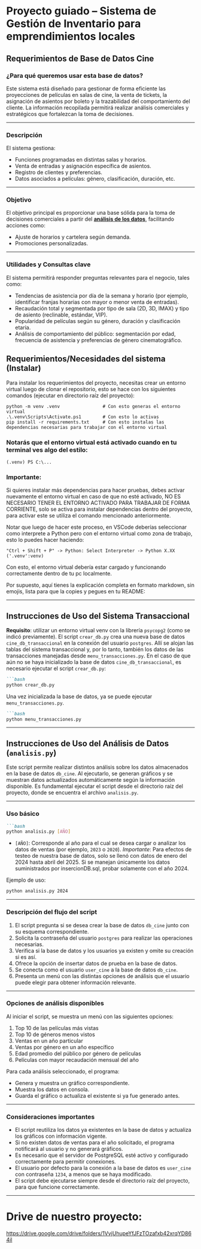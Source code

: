 # Proyecto guiado – Sistema de Gestión de Inventario para emprendimientos locales

## Requerimientos de Base de Datos Cine

### ¿Para qué queremos usar esta base de datos?

Este sistema está diseñado para gestionar de forma eficiente las proyecciones de películas en salas de cine, la venta de tickets, la asignación de asientos por boleto y la trazabilidad del comportamiento del cliente. La información recopilada permitirá realizar análisis comerciales y estratégicos que fortalezcan la toma de decisiones.

---

### Descripción

El sistema gestiona:

- Funciones programadas en distintas salas y horarios.
- Venta de entradas y asignación específica de asientos.
- Registro de clientes y preferencias.
- Datos asociados a películas: género, clasificación, duración, etc.

---

### Objetivo

El objetivo principal es proporcionar una base sólida para la toma de decisiones comerciales a partir del <u>**análisis de los datos**</u>, facilitando acciones como:

- Ajuste de horarios y cartelera según demanda.
- Promociones personalizadas.

---

### Utilidades y Consultas clave

El sistema permitirá responder preguntas relevantes para el negocio, tales como:

- Tendencias de asistencia por día de la semana y horario (por ejemplo, identificar franjas horarias con mayor o menor venta de entradas).
- Recaudación total y segmentada por tipo de sala (2D, 3D, IMAX) y tipo de asiento (reclinable, estándar, VIP).
- Popularidad de películas según su género, duración y clasificación etaria.
- Análisis de comportamiento del público: segmentación por edad, frecuencia de asistencia y preferencias de género cinematográfico.

## Requerimientos/Necesidades del sistema (Instalar)

Para instalar los requerimientos del proyecto, necesitas crear un entorno virtual luego de clonar el repositorio, esto se hace con los siguientes comandos (ejecutar en directorio raíz del proyecto):

```
python -m venv .venv                # Con esto generas el entorno virtual
.\.venv\Scripts\Activate.ps1        # Con esto lo activas
pip install -r requirements.txt     # Con esto instalas las dependencias necesarias para trabajar con el entorno virtual
```

### Notarás que el entorno virtual está activado cuando en tu terminal ves algo del estilo:

```
(.venv) PS C:\...
```

### Importante:
Si quieres instalar más dependencias para hacer pruebas, debes activar nuevamente el entorno virtual en caso de que no esté activado, NO ES NECESARIO TENER EL ENTORNO ACTIVADO PARA TRABAJAR DE FORMA CORRIENTE, solo se activa para instalar dependencias dentro del proyecto, para activar este se utiliza el comando mencionado anteriormente.

Notar que luego de hacer este proceso, en VSCode deberías seleccionar como interprete a Python pero con el entorno virtual como zona de trabajo, esto lo puedes hacer haciendo:

```
"Ctrl + Shift + P" -> Python: Select Interpreter -> Python X.XX ('.venv':venv)
```

Con esto, el entorno virtual debería estar cargado y funcionando correctamente dentro de tu pc localmente.

Por supuesto, aquí tienes la explicación completa en formato markdown, sin emojis, lista para que la copies y pegues en tu README:

---

## Instrucciones de Uso del Sistema Transaccional

**Requisito**: utilizar un entorno virtual venv con la librería `psycopg2` (como se indicó previamente).
El script `crear_db.py` crea una nueva base de datos `cine_db_transaccional` en la conexión del usuario `postgres`.
Allí se alojan las tablas del sistema transaccional y, por lo tanto, también los datos de las transacciones manejadas desde `menu_transacciones.py`.
En el caso de que aún no se haya inicializado la base de datos `cine_db_transaccional`, es necesario ejecutar el script `crear_db.py`:

````markdown
```bash
python crear_db.py
````

Una vez inicializada la base de datos, ya se puede ejecutar `menu_transacciones.py`.

````markdown
```bash
python menu_transacciones.py
````


---


## Instrucciones de Uso del Análisis de Datos (`analisis.py`)

Este script permite realizar distintos análisis sobre los datos almacenados en la base de datos `db_cine`.
Al ejecutarlo, se generan gráficos y se muestran datos actualizados automáticamente según la información disponible.
Es fundamental ejecutar el script desde el directorio raíz del proyecto, donde se encuentra el archivo `analisis.py`.

---

### Uso básico
````markdown
```bash
python analisis.py [AÑO]
````

* `[AÑO]`: Corresponde al año para el cual se desea cargar o analizar los datos de ventas (por ejemplo, `2023` o `2020`).
*Importante*: Para efectos de testeo de nuestra base de datos, solo se llenó con datos de enero del 2024 hasta abril del 2025. Si se manejan únicamente los datos suministrados por insercionDB.sql, probar solamente con el año 2024.

Ejemplo de uso:

```bash
python analisis.py 2024
```

---

### Descripción del flujo del script

1. El script pregunta si se desea crear la base de datos `db_cine` junto con su esquema correspondiente.
2. Solicita la contraseña del usuario `postgres` para realizar las operaciones necesarias.
3. Verifica si la base de datos y los usuarios ya existen y omite su creación si es así.
4. Ofrece la opción de insertar datos de prueba en la base de datos.
5. Se conecta como el usuario `user_cine` a la base de datos `db_cine`.
6. Presenta un menú con las distintas opciones de análisis que el usuario puede elegir para obtener información relevante.

---

### Opciones de análisis disponibles

Al iniciar el script, se muestra un menú con las siguientes opciones:

1. Top 10 de las películas más vistas
2. Top 10 de géneros menos vistos
3. Ventas en un año particular
4. Ventas por género en un año específico
5. Edad promedio del público por género de películas
6. Películas con mayor recaudación mensual del año

Para cada análisis seleccionado, el programa:

* Genera y muestra un gráfico correspondiente.
* Muestra los datos en consola.
* Guarda el gráfico o actualiza el existente si ya fue generado antes.

---

### Consideraciones importantes

* El script reutiliza los datos ya existentes en la base de datos y actualiza los gráficos con información vigente.
* Si no existen datos de ventas para el año solicitado, el programa notificará al usuario y no generará gráficos.
* Es necesario que el servidor de PostgreSQL esté activo y configurado correctamente para permitir conexiones.
* El usuario por defecto para la conexión a la base de datos es `user_cine` con contraseña `1234`, a menos que se haya modificado.
* El script debe ejecutarse siempre desde el directorio raíz del proyecto, para que funcione correctamente.

---

# Drive de nuestro proyecto: 
https://drive.google.com/drive/folders/1VvjUhupeYfJFzTOzafxb42xrqYD864il
